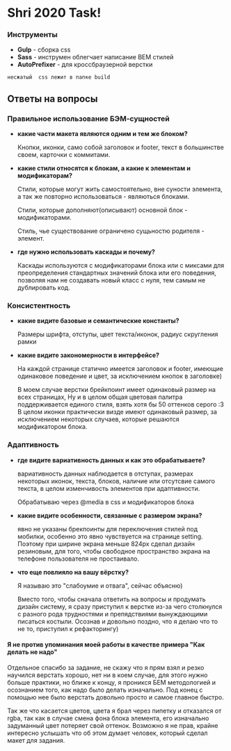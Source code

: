 # Shri 2020 Task!

### Инструменты 
- **Gulp**  - сборка css 
- **Sass**  - инструмен облегчает написание BEM стилей
- **AutoPrefixer** - для кроссбраузерной верстки


``
несжатый  css лежит в папке build
``

## **Ответы на вопросы**

### **Правильное использование БЭМ-сущностей**
- **какие части макета являются одним и тем же блоком?**

    Кнопки, иконки, само собой заголовок и footer, текст в большинстве своем, карточки с  коммитами.

- **какие стили относятся к блокам, а какие к элементам и модификаторам?**

    Cтили, которые могут жить самостоятельно, вне суности элемента, а так же повторно использоваться - являються блоками. 
    
    Стили, которые дополняют(описывают) основной блок - модификаторами.

    Стиль, чье существование ограничено сущьностю родителя - элемент.

- **где нужно использовать каскады и почему?**

    Каскады используются с модификаторами блока или с миксами для преопределения стандартных значений блока или его поведения, позволяя нам не создавать новый класс с нуля, тем самым не дублировать код.

### Консистентность

- **какие видите базовые и семантические константы?**

    Размеры шрифта, отступы, цвет текста/иконок, радиус скругления рамки

- **какие видите закономерности в интерфейсе?**

    На каждой странице статично имеется заголовок и footer, имеющие одинаковое поведение и цвет, за исключением кнопок в заголовке)

    В моем случае верстки брейкпоинт имеет одинаковый размер на всех страницах, Ну и в целом общая цветовая палитра поддерживается единого стиля, взять хотя бы 50 оттенков серого :3 В целом иконки практически визде имеют одинаковый размер, за исключением некоторых случаев, которые решаются модификатором блока.

### Адаптивность


- **где видите вариативность данных и как это обрабатываете?**

  вариативность данных наблюдается в отступах, размерах некоторых иконок, текста, блоков, наличие или отсутсвие самого текста, в целом изменчивость элементов при адаптивности.

  Обрабатываю через @media в css  и модификаторов блока

- **какие видите особенности, связанные с размером экрана?**

    явно не указаны брекпоинты для переключения стилей под мобилки,
    особенно это явно чувствуется на странице setting. Поэтому при ширине экрана меньше 824px сделал дизайн резиновым, для того, чтобы свободное пространство экрана на телефоне пользователя не простаивало.

- **что еще повлияло на вашу вёрстку?**


  Я называю это "слабоумие и отвага", сейчас объясню) 
  
  Вместо того, чтобы сначала ответить на вопросы и продумать дизайн систему, я сразу приступил к верстке из-за чего столкнулся с разного рода трудностями и препядствиями вынуждающими писаться костыли. Осознав и довольно поздно, что я делаю что то не то, приступил к рефакторингу)


#### Я не против упоминания моей работы в качестве примера "Как делать не надо"

Отдельное спасибо за задание, не скажу что я прям взял и резко научился верстать хорошо, нет ни в коем случае, для этого нужно больше практики, но ближе к концу, я проникся БЕМ методологией и осознанием того, как надо было делать изначально. Под конец с помощью нее было верстать довольно просто и самое главное быстро.

Так же что касается цветов, цвета я брал через пипетку  и отказался от rgba, так как в случае смена фона блока элемента, его изначально задуманный цвет потеряет свой оттенок. Возможно я не прав, крайне интересно услышать что об этом думает человек, который сделал макет для задания.
